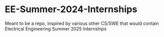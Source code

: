 # EE-Summer-2024-Internships
Meant to be a repo, inspired by various other CS/SWE that would contain Electrical Engineering Summer 2025 Internships
